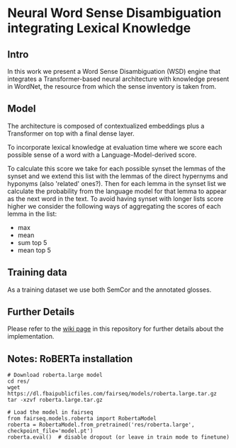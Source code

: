 # Neural Word Sense Disambiguation integrating Lexical Knowledge

## Intro

In this work we present a Word Sense Disambiguation (WSD) engine
that integrates a Transformer-based neural architecture with 
knowledge present in WordNet, the resource from which the sense 
inventory is taken from.

## Model

The architecture is composed of contextualized embeddings plus 
a Transformer on top with a final dense layer.

To incorporate lexical knowledge at evaluation time where we score 
each possible sense of a word with a Language-Model-derived score.

To calculate this score we take for each possible synset the lemmas
of the synset and we extend this list with the lemmas of the direct
hypernyms and hyponyms (also 'related' ones?). Then for each lemma 
in the synset list we calculate the probability from the language
model for that lemma to appear as the next word in the text.
To avoid having synset with longer lists score higher we consider 
the following ways of aggregating the scores of each lemma in the 
list:
- max
- mean
- sum top 5
- mean top 5

## Training data

As a training dataset we use both SemCor and the annotated glosses.

## Further Details

Please refer to the [wiki page](https://github.com/spallas/wsd/wiki) in this 
repository for further details about the implementation.


## Notes: RoBERTa installation

```
# Download roberta.large model
cd res/
wget https://dl.fbaipublicfiles.com/fairseq/models/roberta.large.tar.gz
tar -xzvf roberta.large.tar.gz
```

```
# Load the model in fairseq
from fairseq.models.roberta import RobertaModel
roberta = RobertaModel.from_pretrained('res/roberta.large', checkpoint_file='model.pt')
roberta.eval()  # disable dropout (or leave in train mode to finetune)
```